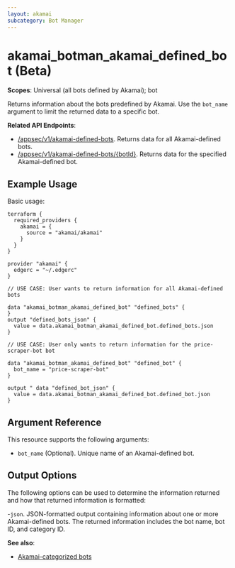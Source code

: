 ```yaml
---
layout: akamai
subcategory: Bot Manager
---
```


# akamai_botman_akamai_defined_bot (Beta)

**Scopes**: Universal (all bots defined by Akamai); bot

Returns information about the bots predefined by Akamai. Use the `bot_name` argument to limit the returned data to a specific bot.

**Related API Endpoints**:

- [/appsec/v1/akamai-defined-bots](https://techdocs.akamai.com/bot-manager/reference/get-akamai-defined-bots-1). Returns data for all Akamai-defined bots.
- [/appsec/v1/akamai-defined-bots/{botId}](https://techdocs.akamai.com/bot-manager/reference/get-akamai-defined-bot-1). Returns data for the specified Akamai-defined bot.

## Example Usage

Basic usage:

```
terraform {
  required_providers {
    akamai = {
      source = "akamai/akamai"
    }
  }
}

provider "akamai" {
  edgerc = "~/.edgerc"
}

// USE CASE: User wants to return information for all Akamai-defined bots

data "akamai_botman_akamai_defined_bot" "defined_bots" {
}
output "defined_bots_json" {
  value = data.akamai_botman_akamai_defined_bot.defined_bots.json
}

// USE CASE: User only wants to return information for the price-scraper-bot bot

data "akamai_botman_akamai_defined_bot" "defined_bot" {
  bot_name = "price-scraper-bot"
}

output " data "defined_bot_json" {
  value = data.akamai_botman_akamai_defined_bot.defined_bot.json
}
```

## Argument Reference

This resource supports the following arguments:

- `bot_name` (Optional). Unique name of an Akamai-defined bot.

## Output Options

The following options can be used to determine the information returned and how that returned information is formatted:

-`json`. JSON-formatted output containing information about one or more Akamai-defined bots. The returned information includes the bot name, bot ID, and category ID.

**See also**:

- [Akamai-categorized bots](https://techdocs.akamai.com/bot-manager/docs/akamai-categorized-bots)
